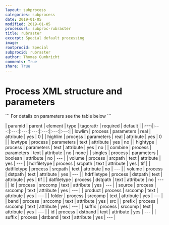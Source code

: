 ```yaml
---
layout: subprocess
categories: subprocess
date: 2019-01-05
modified: 2019-01-05
processurl: subproc-rubraster
title: rubraster
excerpt: Special default processing
image: 
rootprocid: Special
subprocid: rubraster
author: Thomas Gumbricht
comments: True
share: True
---
```


<h1 class='foot-description'>Process XML structure and parameters</h1>
```
For details on parameters see the table below
<?xml version="1.0" ?>
<process>
  <!--Generated from python-->
  <userproj plotid="yourplotid" projectid="yourprojectid" siteid="yoursiteid" system="systemid" tractid="yourtractid" userid="youruserid"/>
  <period endday="DD" endmonth="MM" endyear="YYYY" seasonendday="DD" seasonendmonth="MM" seasonstartday="DD" seasonstartmonth="MM" startday="DD" startmonth="MM" startyear="YYYY" timestep="timestep"/>
  <parameters combine="txtstring" highlim="xyz.abc" hightype="txtstring" lowlim="xyz.abc" lowtype="txtstring" singles="True/False"/>
  <srcpath datfiletype="txtstring" hdrfiletype="txtstring" volume="txtstring"/>
  <dstpath datfiletype="txtstring" hdrfiletype="txtstring" volume="txtstring"/>
  <srccomp band="txtstring" folder="txtstring" id="txtstring" prefix="txtstring" product="txtstring" source="txtstring" suffix="txtstring"/>
  <dstband id="txtstring" suffix="txtstring"/>
</process>
```

| paramid | parent | element | type | tagorattr | required | default |
|:---:|:---:|:---:|:---:|:---:|:---:|:---:|:---:|
| lowlim | process | parameters | real | attribute | yes | 0 |
| highlim | process | parameters | real | attribute | yes | 0 |
| lowtype | process | parameters | text | attribute | yes | no |
| hightype | process | parameters | text | attribute | yes | no |
| combine | process | parameters | text | attribute | no | none |
| singles | process | parameters | boolean | attribute | no | --- |
| volume | process | srcpath | text | attribute | yes | --- |
| hdrfiletype | process | srcpath | text | attribute | yes | tif |
| datfiletype | process | srcpath | text | attribute | no | --- |
| volume | process | dstpath | text | attribute | yes | --- |
| hdrfiletype | process | dstpath | text | attribute | yes | tif |
| datfiletype | process | dstpath | text | attribute | no | --- |
| id | process | srccomp | text | attribute | yes | --- |
| source | process | srccomp | text | attribute | yes | --- |
| product | process | srccomp | text | attribute | yes | --- |
| folder | process | srccomp | text | attribute | yes | --- |
| band | process | srccomp | text | attribute | yes | src |
| prefix | process | srccomp | text | attribute | yes | --- |
| suffix | process | srccomp | text | attribute | yes | --- |
| id | process | dstband | text | attribute | yes | --- |
| suffix | process | dstband | text | attribute | yes | --- |
